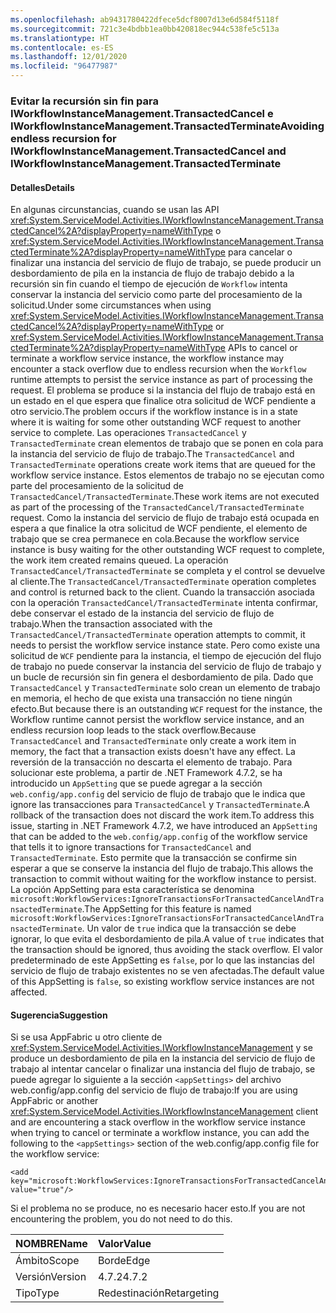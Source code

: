 ```yaml
---
ms.openlocfilehash: ab9431780422dfece5dcf8007d13e6d584f5118f
ms.sourcegitcommit: 721c3e4bdbb1ea0bb420818ec944c538fe5c513a
ms.translationtype: HT
ms.contentlocale: es-ES
ms.lasthandoff: 12/01/2020
ms.locfileid: "96477987"
---
```

### <a name="avoiding-endless-recursion-for-iworkflowinstancemanagementtransactedcancel-and-iworkflowinstancemanagementtransactedterminate"></a><span data-ttu-id="7825b-101">Evitar la recursión sin fin para IWorkflowInstanceManagement.TransactedCancel e IWorkflowInstanceManagement.TransactedTerminate</span><span class="sxs-lookup"><span data-stu-id="7825b-101">Avoiding endless recursion for IWorkflowInstanceManagement.TransactedCancel and IWorkflowInstanceManagement.TransactedTerminate</span></span>

#### <a name="details"></a><span data-ttu-id="7825b-102">Detalles</span><span class="sxs-lookup"><span data-stu-id="7825b-102">Details</span></span>

<span data-ttu-id="7825b-103">En algunas circunstancias, cuando se usan las API <xref:System.ServiceModel.Activities.IWorkflowInstanceManagement.TransactedCancel%2A?displayProperty=nameWithType> o <xref:System.ServiceModel.Activities.IWorkflowInstanceManagement.TransactedTerminate%2A?displayProperty=nameWithType> para cancelar o finalizar una instancia del servicio de flujo de trabajo, se puede producir un desbordamiento de pila en la instancia de flujo de trabajo debido a la recursión sin fin cuando el tiempo de ejecución de `Workflow` intenta conservar la instancia del servicio como parte del procesamiento de la solicitud.</span><span class="sxs-lookup"><span data-stu-id="7825b-103">Under some circumstances when using <xref:System.ServiceModel.Activities.IWorkflowInstanceManagement.TransactedCancel%2A?displayProperty=nameWithType> or <xref:System.ServiceModel.Activities.IWorkflowInstanceManagement.TransactedTerminate%2A?displayProperty=nameWithType> APIs to cancel or terminate a workflow service instance, the workflow instance may encounter a stack overflow due to endless recursion when the `Workflow` runtime attempts to persist the service instance as part of processing the request.</span></span> <span data-ttu-id="7825b-104">El problema se produce si la instancia del flujo de trabajo está en un estado en el que espera que finalice otra solicitud de WCF pendiente a otro servicio.</span><span class="sxs-lookup"><span data-stu-id="7825b-104">The problem occurs if the workflow instance is in a state where it is waiting for some other outstanding WCF request to another service to complete.</span></span> <span data-ttu-id="7825b-105">Las operaciones `TransactedCancel` y `TransactedTerminate` crean elementos de trabajo que se ponen en cola para la instancia del servicio de flujo de trabajo.</span><span class="sxs-lookup"><span data-stu-id="7825b-105">The `TransactedCancel` and `TransactedTerminate` operations create work items that are queued for the workflow service instance.</span></span> <span data-ttu-id="7825b-106">Estos elementos de trabajo no se ejecutan como parte del procesamiento de la solicitud de `TransactedCancel/TransactedTerminate`.</span><span class="sxs-lookup"><span data-stu-id="7825b-106">These work items are not executed as part of the processing of the `TransactedCancel/TransactedTerminate` request.</span></span> <span data-ttu-id="7825b-107">Como la instancia del servicio de flujo de trabajo está ocupada en espera a que finalice la otra solicitud de WCF pendiente, el elemento de trabajo que se crea permanece en cola.</span><span class="sxs-lookup"><span data-stu-id="7825b-107">Because the workflow service instance is busy waiting for the other outstanding WCF request to complete, the work item created remains queued.</span></span> <span data-ttu-id="7825b-108">La operación `TransactedCancel/TransactedTerminate` se completa y el control se devuelve al cliente.</span><span class="sxs-lookup"><span data-stu-id="7825b-108">The `TransactedCancel/TransactedTerminate` operation completes and control is returned back to the client.</span></span> <span data-ttu-id="7825b-109">Cuando la transacción asociada con la operación `TransactedCancel/TransactedTerminate` intenta confirmar, debe conservar el estado de la instancia del servicio de flujo de trabajo.</span><span class="sxs-lookup"><span data-stu-id="7825b-109">When the transaction associated with the `TransactedCancel/TransactedTerminate` operation attempts to commit, it needs to persist the workflow service instance state.</span></span> <span data-ttu-id="7825b-110">Pero como existe una solicitud de `WCF` pendiente para la instancia, el tiempo de ejecución del flujo de trabajo no puede conservar la instancia del servicio de flujo de trabajo y un bucle de recursión sin fin genera el desbordamiento de pila. Dado que `TransactedCancel` y `TransactedTerminate` solo crean un elemento de trabajo en memoria, el hecho de que exista una transacción no tiene ningún efecto.</span><span class="sxs-lookup"><span data-stu-id="7825b-110">But because there is an outstanding `WCF` request for the instance, the Workflow runtime cannot persist the workflow service instance, and an endless recursion loop leads to the stack overflow.Because `TransactedCancel` and `TransactedTerminate` only create a work item in memory, the fact that a transaction exists doesn't have any effect.</span></span> <span data-ttu-id="7825b-111">La reversión de la transacción no descarta el elemento de trabajo. Para solucionar este problema, a partir de .NET Framework 4.7.2, se ha introducido un `AppSetting` que se puede agregar a la sección `web.config/app.config` del servicio de flujo de trabajo que le indica que ignore las transacciones para `TransactedCancel` y `TransactedTerminate`.</span><span class="sxs-lookup"><span data-stu-id="7825b-111">A rollback of the transaction does not discard the work item.To address this issue, starting in .NET Framework 4.7.2, we have introduced an `AppSetting` that can be added to the `web.config/app.config` of the workflow service that tells it to ignore transactions for `TransactedCancel` and `TransactedTerminate`.</span></span> <span data-ttu-id="7825b-112">Esto permite que la transacción se confirme sin esperar a que se conserve la instancia del flujo de trabajo.</span><span class="sxs-lookup"><span data-stu-id="7825b-112">This allows the transaction to commit without waiting for the workflow instance to persist.</span></span> <span data-ttu-id="7825b-113">La opción AppSetting para esta característica se denomina `microsoft:WorkflowServices:IgnoreTransactionsForTransactedCancelAndTransactedTerminate`.</span><span class="sxs-lookup"><span data-stu-id="7825b-113">The AppSetting for this feature is named `microsoft:WorkflowServices:IgnoreTransactionsForTransactedCancelAndTransactedTerminate`.</span></span> <span data-ttu-id="7825b-114">Un valor de `true` indica que la transacción se debe ignorar, lo que evita el desbordamiento de pila.</span><span class="sxs-lookup"><span data-stu-id="7825b-114">A value of `true` indicates that the transaction should be ignored, thus avoiding the stack overflow.</span></span> <span data-ttu-id="7825b-115">El valor predeterminado de este AppSetting es `false`, por lo que las instancias del servicio de flujo de trabajo existentes no se ven afectadas.</span><span class="sxs-lookup"><span data-stu-id="7825b-115">The default value of this AppSetting is `false`, so existing workflow service instances are not affected.</span></span>

#### <a name="suggestion"></a><span data-ttu-id="7825b-116">Sugerencia</span><span class="sxs-lookup"><span data-stu-id="7825b-116">Suggestion</span></span>

<span data-ttu-id="7825b-117">Si se usa AppFabric u otro cliente de <xref:System.ServiceModel.Activities.IWorkflowInstanceManagement> y se produce un desbordamiento de pila en la instancia del servicio de flujo de trabajo al intentar cancelar o finalizar una instancia del flujo de trabajo, se puede agregar lo siguiente a la sección `<appSettings>` del archivo web.config/app.config del servicio de flujo de trabajo:</span><span class="sxs-lookup"><span data-stu-id="7825b-117">If you are using AppFabric or another <xref:System.ServiceModel.Activities.IWorkflowInstanceManagement> client and are encountering a stack overflow in the workflow service instance when trying to cancel or terminate a workflow instance, you can add the following to the `<appSettings>` section of the web.config/app.config file for the workflow service:</span></span>

<pre><code class="lang-xml">&lt;add key=&quot;microsoft:WorkflowServices:IgnoreTransactionsForTransactedCancelAndTransactedTerminate&quot; value=&quot;true&quot;/&gt;&#13;&#10;</code></pre>

<span data-ttu-id="7825b-118">Si el problema no se produce, no es necesario hacer esto.</span><span class="sxs-lookup"><span data-stu-id="7825b-118">If you are not encountering the problem, you do not need to do this.</span></span>

| <span data-ttu-id="7825b-119">NOMBRE</span><span class="sxs-lookup"><span data-stu-id="7825b-119">Name</span></span>    | <span data-ttu-id="7825b-120">Valor</span><span class="sxs-lookup"><span data-stu-id="7825b-120">Value</span></span>       |
|:--------|:------------|
| <span data-ttu-id="7825b-121">Ámbito</span><span class="sxs-lookup"><span data-stu-id="7825b-121">Scope</span></span>   | <span data-ttu-id="7825b-122">Borde</span><span class="sxs-lookup"><span data-stu-id="7825b-122">Edge</span></span>        |
| <span data-ttu-id="7825b-123">Versión</span><span class="sxs-lookup"><span data-stu-id="7825b-123">Version</span></span> | <span data-ttu-id="7825b-124">4.7.2</span><span class="sxs-lookup"><span data-stu-id="7825b-124">4.7.2</span></span>       |
| <span data-ttu-id="7825b-125">Tipo</span><span class="sxs-lookup"><span data-stu-id="7825b-125">Type</span></span>    | <span data-ttu-id="7825b-126">Redestinación</span><span class="sxs-lookup"><span data-stu-id="7825b-126">Retargeting</span></span> |
